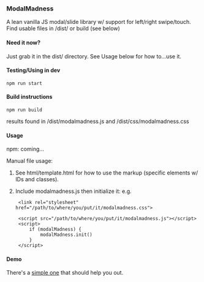 ### ModalMadness

A lean vanilla JS modal/slide library w/ support for left/right swipe/touch.
Find usable files in /dist/ or build (see below)

#### Need it now? 

Just grab it in the dist/ directory. See Usage below for how to...use it.

#### Testing/Using in dev

    npm run start

#### Build instructions

    npm run build

results found in /dist/modalmadness.js and /dist/css/modalmadness.css

#### Usage

npm: coming...

Manual file usage:

1. See html/template.html for how to use the markup (specific elements w/ IDs and classes).

2. Include modalmadness.js then initialize it: e.g. 

        <link rel="stylesheet" href="/path/to/where/you/put/it/modalmadness.css">

        <script src="/path/to/where/you/put/it/modalmadness.js"></script>
        <script>
            if (modalMadness) {
                modalMadness.init()
            }
        </script>

#### Demo

There's a [simple one](https://gluis.github.io/) that should help you out.
